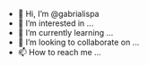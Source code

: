 - 👋 Hi, I’m @gabrialispa
- 👀 I’m interested in ...
- 🌱 I’m currently learning ...
- 💞️ I’m looking to collaborate on ...
- 📫 How to reach me ...

<!---
gabrialispa/gabrialispa is a ✨ special ✨ repository because its `README.md` (this file) appears on your GitHub profile.
You can click the Preview link to take a look at your changes.
--->
